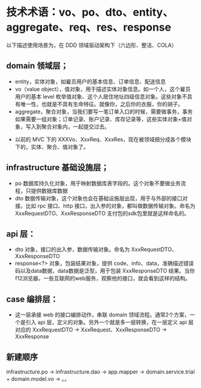 # 技术术语：vo、po、dto、entity、aggregate、req、res、response

以下描述使用场景为，在 DDD 领域驱动架构下（六边形、整洁、COLA）

## domain 领域层；
- entity，实体对象，如雇员用户的基本信息、订单信息、配送信息
- vo（value object），值对象，用于描述实体对象信息。如一个人，这个雇员用户的基本 level 枚举值对象、这个人居住地址四级信息对象。这些对象不具有唯一性，也就是不具有生命特征。就像你，之后你的衣服，你的胡子。
- aggregate，聚合对象，当我们要写一笔订单入口的时候，需要做事务，事务如果需要一组对象；订单记录、账户记录、库存记录等，这些实体对象+值对象，写入到聚合对象内，一起提交过去。

* 以前的 MVC 下的 XXXVo、XxxReq、XxxRes，现在被领域细分成各个模块下的，实体、聚合、值对象了。

## infrastructure 基础设施层；
- po 数据库持久化对象，用于映射数据库表字段的。这个对象不要做业务流程，只提供数据库数据
- dto 数据传输对象，这个对象也会在基础设施层出现，用于与外部的接口对接。比如 rpc 接口、http 接口，出入参的对象，都叫做数据传输对象。命名为 XxxRequestDTO、XxxResponseDTO 支付包的sdk包里就是这样命名的。

## api 层：
- dto 对象，接口的出入参，数据传输对象。命名为 XxxRequestDTO、XxxResponseDTO
- response<?> 对象，包装结果对象，提供 code、info、data，准确描述错误码以及data数据，data数据是泛型，用于包装 XxxResponseDTO 结果。当你f12浏览器，一些互联网的web服务，观察他的接口，就会看到这样的结构。

## case 编排层：
- 这一层承接 web 的接口编排动作，串联 domain 领域流程。通常2个方案，一个是引入 api 层，定义的对象。另外一个就是多一层转换，在一层定义 api 层对应的 XxxRequestDTO -> XxxRequest、XxxResponseDTO -> XxxResponse

## 新建顺序
infrastructure.po -> infrastructure.dao -> app.mapper ->  domain.service.trial + domain.model.vo -> 。。
